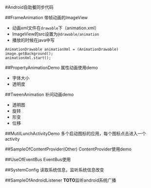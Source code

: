 #Android自助餐同步代码

##FrameAnimation
带帧动画的ImageView
- 动画xml文件在`drawable`下（animation.xml）
- ImageView的src设置为`@drawable/animation`
- 播放的时候在java中写
```
AnimationDrawable animationXml = (AnimationDrawable) image.getBackground();
animationXml.start();
```

##PropertyAnimationDemo
属性动画使用demo
- 字体大小
- 透明度

##TweenAnimation
补间动画demo
- 透明图
- 旋转
- 形变
- 位移

##MutilLunchActivityDemo
多个启动图标的应用，每个图标点击进入一个activity

##SampleOfContentProvider(Other)
ContentProvider使用demo

##UseOfEventBus
EventBus使用

##SystemConfig
读取系统信息，监听系统信息改变

##SampleOfAndroidListener
**TOTO**监听android系统广播